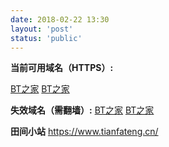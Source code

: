 ```yaml
---
date: 2018-02-22 13:30
layout: 'post'
status: 'public'
---
```


**当前可用域名（HTTPS）:**

[BT之家](https://www.btbtt.us)
[BT之家](https://www.btbtt.life)

**失效域名（需翻墙）:**
[BT之家](https://www.btbtt.co)
[BT之家](https://www.btbtt.top)

**田间小站**
https://www.tianfateng.cn/